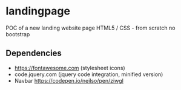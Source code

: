 # landingpage

POC of a new landing website page
HTML5 / CSS - from scratch
no bootstrap

## Dependencies

- https://fontawesome.com (stylesheet icons)
- code.jquery.com (jquery code integration, minified version)
- Navbar https://codepen.io/neilso/pen/ziwgI


